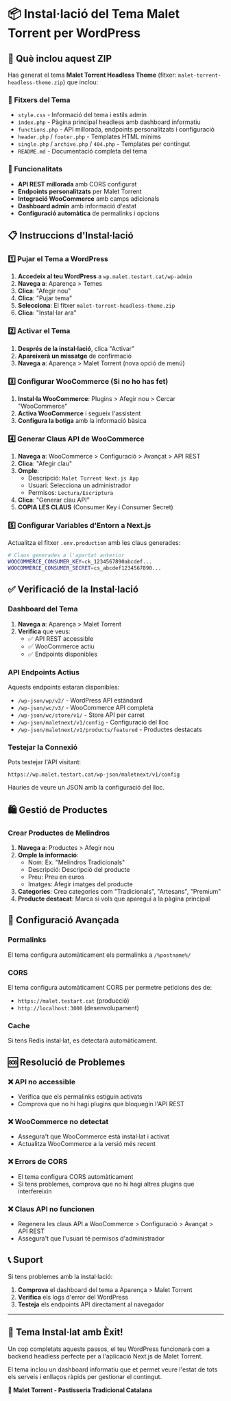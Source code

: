 # 📦 Instal·lació del Tema Malet Torrent per WordPress

## 🎯 Què inclou aquest ZIP

Has generat el tema **Malet Torrent Headless Theme** (fitxer: `malet-torrent-headless-theme.zip`) que inclou:

### 📁 Fitxers del Tema
- `style.css` - Informació del tema i estils admin
- `index.php` - Pàgina principal headless amb dashboard informatiu
- `functions.php` - API millorada, endpoints personalitzats i configuració
- `header.php` / `footer.php` - Templates HTML mínims
- `single.php` / `archive.php` / `404.php` - Templates per contingut
- `README.md` - Documentació completa del tema

### 🚀 Funcionalitats
- **API REST millorada** amb CORS configurat
- **Endpoints personalitzats** per Malet Torrent
- **Integració WooCommerce** amb camps adicionals
- **Dashboard admin** amb informació d'estat
- **Configuració automàtica** de permalinks i opcions

## 📋 Instruccions d'Instal·lació

### 1️⃣ **Pujar el Tema a WordPress**

1. **Accedeix al teu WordPress** a `wp.malet.testart.cat/wp-admin`
2. **Navega a**: Aparença > Temes
3. **Clica**: "Afegir nou"
4. **Clica**: "Pujar tema"
5. **Selecciona**: El fitxer `malet-torrent-headless-theme.zip`
6. **Clica**: "Instal·lar ara"

### 2️⃣ **Activar el Tema**

1. **Després de la instal·lació**, clica "Activar"
2. **Apareixerà un missatge** de confirmació
3. **Navega a**: Aparença > Malet Torrent (nova opció de menú)

### 3️⃣ **Configurar WooCommerce** (Si no ho has fet)

1. **Instal·la WooCommerce**: Plugins > Afegir nou > Cercar "WooCommerce"
2. **Activa WooCommerce** i segueix l'assistent
3. **Configura la botiga** amb la informació bàsica

### 4️⃣ **Generar Claus API de WooCommerce**

1. **Navega a**: WooCommerce > Configuració > Avançat > API REST
2. **Clica**: "Afegir clau"
3. **Omple**:
   - Descripció: `Malet Torrent Next.js App`
   - Usuari: Selecciona un administrador
   - Permisos: `Lectura/Escriptura`
4. **Clica**: "Generar clau API"
5. **COPIA LES CLAUS** (Consumer Key i Consumer Secret)

### 5️⃣ **Configurar Variables d'Entorn a Next.js**

Actualitza el fitxer `.env.production` amb les claus generades:

```bash
# Claus generades a l'apartat anterior
WOOCOMMERCE_CONSUMER_KEY=ck_1234567890abcdef...
WOOCOMMERCE_CONSUMER_SECRET=cs_abcdef1234567890...
```

## ✅ Verificació de la Instal·lació

### **Dashboard del Tema**
1. **Navega a**: Aparença > Malet Torrent
2. **Verifica** que veus:
   - ✅ API REST accessible
   - ✅ WooCommerce actiu
   - ✅ Endpoints disponibles

### **API Endpoints Actius**
Aquests endpoints estaran disponibles:

- `/wp-json/wp/v2/` - WordPress API estàndard
- `/wp-json/wc/v3/` - WooCommerce API completa
- `/wp-json/wc/store/v1/` - Store API per carret
- `/wp-json/maletnext/v1/config` - Configuració del lloc
- `/wp-json/maletnext/v1/products/featured` - Productes destacats

### **Testejar la Connexió**
Pots testejar l'API visitant:
```
https://wp.malet.testart.cat/wp-json/maletnext/v1/config
```

Hauries de veure un JSON amb la configuració del lloc.

## 🛍️ Gestió de Productes

### **Crear Productes de Melindros**
1. **Navega a**: Productes > Afegir nou
2. **Omple la informació**:
   - Nom: Ex. "Melindros Tradicionals"
   - Descripció: Descripció del producte
   - Preu: Preu en euros
   - Imatges: Afegir imatges del producte
3. **Categories**: Crea categories com "Tradicionals", "Artesans", "Premium"
4. **Producte destacat**: Marca si vols que aparegui a la pàgina principal

## 🔧 Configuració Avançada

### **Permalinks**
El tema configura automàticament els permalinks a `/%postname%/`

### **CORS**
El tema configura automàticament CORS per permetre peticions des de:
- `https://malet.testart.cat` (producció)
- `http://localhost:3000` (desenvolupament)

### **Cache**
Si tens Redis instal·lat, es detectarà automàticament.

## 🆘 Resolució de Problemes

### **❌ API no accessible**
- Verifica que els permalinks estiguin activats
- Comprova que no hi hagi plugins que bloquegin l'API REST

### **❌ WooCommerce no detectat**
- Assegura't que WooCommerce està instal·lat i activat
- Actualitza WooCommerce a la versió més recent

### **❌ Errors de CORS**
- El tema configura CORS automàticament
- Si tens problemes, comprova que no hi hagi altres plugins que interfereixin

### **❌ Claus API no funcionen**
- Regenera les claus API a WooCommerce > Configuració > Avançat > API REST
- Assegura't que l'usuari té permisos d'administrador

## 📞 Suport

Si tens problemes amb la instal·lació:

1. **Comprova** el dashboard del tema a Aparença > Malet Torrent
2. **Verifica** els logs d'error del WordPress
3. **Testeja** els endpoints API directament al navegador

---

## 🎉 **Tema Instal·lat amb Èxit!**

Un cop completats aquests passos, el teu WordPress funcionarà com a backend headless perfecte per a l'aplicació Next.js de Malet Torrent.

El tema inclou un dashboard informatiu que et permet veure l'estat de tots els serveis i enllaços ràpids per gestionar el contingut.

**🥨 Malet Torrent - Pastisseria Tradicional Catalana**
